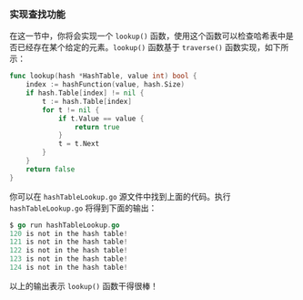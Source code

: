 ### 实现查找功能

在这一节中，你将会实现一个 `lookup()` 函数，使用这个函数可以检查哈希表中是否已经存在某个给定的元素。`lookup()` 函数基于 `traverse()` 函数实现，如下所示：

```go
func lookup(hash *HashTable, value int) bool {
	index := hashFunction(value, hash.Size)
	if hash.Table[index] != nil {
		t := hash.Table[index]
		for t != nil {
			if t.Value == value {
				return true
			}
			t = t.Next
		}
	}
	return false
}
```

你可以在 `hashTableLookup.go` 源文件中找到上面的代码。执行 `hashTableLookup.go` 将得到下面的输出：

```go
$ go run hashTableLookup.go
120 is not in the hash table!
121 is not in the hash table!
122 is not in the hash table!
123 is not in the hash table!
124 is not in the hash table!
```

以上的输出表示 `lookup()` 函数干得很棒！
